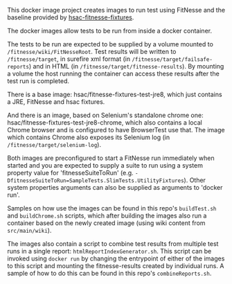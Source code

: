 This docker image project creates images to run test using FitNesse and the baseline provided by [hsac-fitnesse-fixtures](https://github.com/fhoeben/hsac-fitnesse-fixtures).

The docker images allow tests to be run from inside a docker container.

The tests to be run are expected to be supplied by a volume mounted to `/fitnesse/wiki/FitNesseRoot`. 
Test results will be written to `/fitnesse/target`, in surefire xml format (in `/fitnesse/target/failsafe-reports`) and in HTML (in `/fitnesse/target/fitnesse-results`).
By mounting a volume the host running the container can access these results after the test run is completed.

There is a base image: hsac/fitnesse-fixtures-test-jre8, which just contains a JRE, FitNesse and hsac fixtures.

And there is an image, based on Selenium's standalone chrome one: hsac/fitnesse-fixtures-test-jre8-chrome, which also contains a local Chrome browser and is configured to have BrowserTest use that.
The image which contains Chrome also exposes its Selenium log (in `/fitnesse/target/selenium-log`).

Both images are preconfigured to start a FitNesse run immediately when started and you are expected to supply a suite to run using a system property value for 'fitnesseSuiteToRun'
(e.g. `-DfitnesseSuiteToRun=SampleTests.SlimTests.UtilityFixtures`). Other system properties arguments can also be supplied as arguments to 'docker run'.

Samples on how use the images can be found in this repo's `buildTest.sh` and `buildChrome.sh` scripts, which after building the images also run a container based on the newly 
created image (using wiki content from `src/main/wiki`). 

The images also contain a script to combine test results from multiple test runs in a single report: `htmlReportIndexGenerator.sh`.
This script can be invoked using `docker run` by changing the entrypoint of either of the images to this script and mounting the fitnesse-results created by individual runs.
A sample of how to do this can be found in this repo's `combineReports.sh`. 
